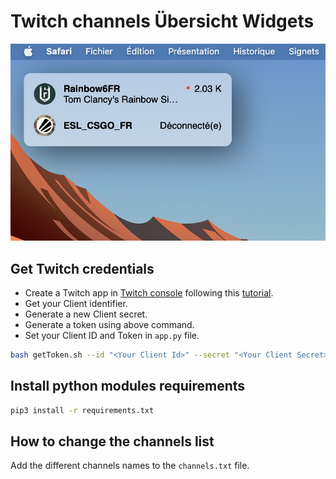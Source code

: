 # Twitch channels Übersicht Widgets

<p align="center">
    <img src="screenshot.png" alt="Screenshot" width="600"/>
</p>

## Get Twitch credentials

- Create a Twitch app in [Twitch console](https://dev.twitch.tv/console) following this [tutorial](https://dev.twitch.tv/docs/api/get-started).
- Get your Client identifier.
- Generate a new Client secret.
- Generate a token using above command.
- Set your Client ID and Token in ```app.py``` file.

```bash
bash getToken.sh --id "<Your Client Id>" --secret "<Your Client Secret>"
```

## Install python modules requirements

```bash
pip3 install -r requirements.txt
```

## How to change the channels list

Add the different channels names to the ```channels.txt``` file.
